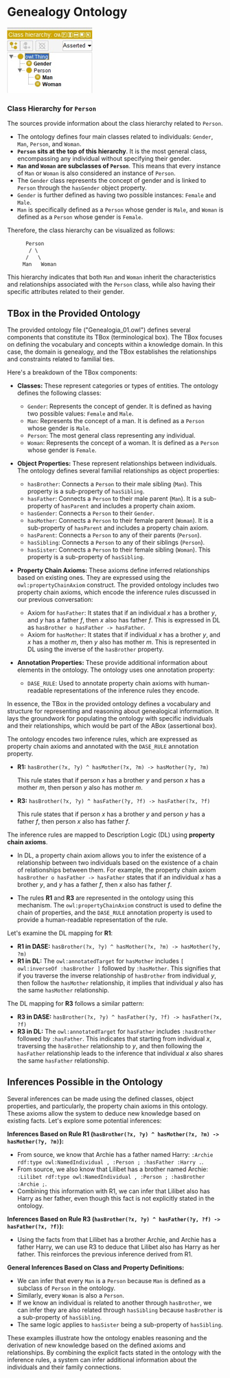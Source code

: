 # Genealogy Ontology

![Ontology Image](Ontology.jpg)

### Class Hierarchy for `Person`

The sources provide information about the class hierarchy related to `Person`. 

*   The ontology defines four main classes related to individuals: `Gender`, `Man`, `Person`, and `Woman`.
*   **`Person` sits at the top of this hierarchy**. It is the most general class, encompassing any individual without specifying their gender.
*   **`Man` and `Woman` are subclasses of `Person`**. This means that every instance of `Man` or `Woman` is also considered an instance of `Person`. 
*   The `Gender` class represents the concept of gender and is linked to `Person` through the `hasGender` object property. 
*   `Gender` is further defined as having two possible instances: `Female` and `Male`.
*   `Man` is specifically defined as a `Person` whose gender is `Male`, and `Woman` is defined as a `Person` whose gender is `Female`.

Therefore, the class hierarchy can be visualized as follows:

```
      Person
       / \
      /   \
     Man   Woman
```

This hierarchy indicates that both `Man` and `Woman` inherit the characteristics and relationships associated with the `Person` class, while also having their specific attributes related to their gender. 

## TBox in the Provided Ontology

The provided ontology file ("Genealogia_01.owl") defines several components that constitute its TBox (terminological box). The TBox focuses on defining the vocabulary and concepts within a knowledge domain. In this case, the domain is genealogy, and the TBox establishes the relationships and constraints related to familial ties.

Here's a breakdown of the TBox components:

*   **Classes:** These represent categories or types of entities. The ontology defines the following classes:
    *   `Gender`: Represents the concept of gender. It is defined as having two possible values: `Female` and `Male`.
    *   `Man`: Represents the concept of a man. It is defined as a `Person` whose gender is `Male`.
    *   `Person`: The most general class representing any individual.
    *   `Woman`: Represents the concept of a woman. It is defined as a `Person` whose gender is `Female`.

*   **Object Properties:** These represent relationships between individuals. The ontology defines several familial relationships as object properties:
    *   `hasBrother`: Connects a `Person` to their male sibling (`Man`). This property is a sub-property of `hasSibling`.
    *   `hasFather`: Connects a `Person` to their male parent (`Man`). It is a sub-property of `hasParent` and includes a property chain axiom.
    *   `hasGender`: Connects a `Person` to their `Gender`.
    *   `hasMother`: Connects a `Person` to their female parent (`Woman`). It is a sub-property of `hasParent` and includes a property chain axiom.
    *   `hasParent`:  Connects a `Person` to any of their parents (`Person`).
    *   `hasSibling`: Connects a `Person` to any of their siblings (`Person`).
    *   `hasSister`: Connects a `Person` to their female sibling (`Woman`). This property is a sub-property of `hasSibling`.

*   **Property Chain Axioms:** These axioms define inferred relationships based on existing ones. They are expressed using the `owl:propertyChainAxiom` construct. The provided ontology includes two property chain axioms, which encode the inference rules discussed in our previous conversation:

    *   Axiom for `hasFather`: It states that if an individual *x* has a brother *y*, and *y* has a father *f*, then *x* also has father *f*. This is expressed in DL as `hasBrother o hasFather -> hasFather`.
    *   Axiom for `hasMother`: It states that if individual *x* has a brother *y*, and *x* has a mother *m*, then *y* also has mother *m*. This is represented in DL using the inverse of the `hasBrother` property.

*   **Annotation Properties:** These provide additional information about elements in the ontology. The ontology uses one annotation property:
    *   `DASE_RULE`: Used to annotate property chain axioms with human-readable representations of the inference rules they encode.

In essence, the TBox in the provided ontology defines a vocabulary and structure for representing and reasoning about genealogical information. It lays the groundwork for populating the ontology with specific individuals and their relationships, which would be part of the ABox (assertional box).


The ontology encodes two inference rules, which are expressed as property chain axioms and annotated with the `DASE_RULE` annotation property.

*   **R1:** `hasBrother(?x, ?y) ^ hasMother(?x, ?m) -> hasMother(?y, ?m)`

    This rule states that if person *x* has a brother *y* and person *x* has a mother *m*, then person *y* also has mother *m*.
*   **R3:** `hasBrother(?x, ?y) ^ hasFather(?y, ?f) -> hasFather(?x, ?f)`

    This rule states that if person *x* has a brother *y* and person *y* has a father *f*, then person *x* also has father *f*.


The inference rules are mapped to Description Logic (DL) using **property chain axioms**.

*   In DL, a property chain axiom allows you to infer the existence of a relationship between two individuals based on the existence of a chain of relationships between them. For example, the property chain axiom `hasBrother o hasFather -> hasFather` states that if an individual *x* has a brother *y*, and *y* has a father *f*, then *x* also has father *f*.

*   The rules **R1** and **R3** are represented in the ontology using this mechanism. The `owl:propertyChainAxiom` construct is used to define the chain of properties, and the `DASE_RULE` annotation property is used to provide a human-readable representation of the rule.

Let's examine the DL mapping for **R1**:

*   **R1 in DASE:** `hasBrother(?x, ?y) ^ hasMother(?x, ?m) -> hasMother(?y, ?m)`
*   **R1 in DL:** The `owl:annotatedTarget` for `hasMother` includes `[ owl:inverseOf :hasBrother ]` followed by `:hasMother`. This signifies that if you traverse the inverse relationship of `hasBrother` from individual *y*, then follow the `hasMother` relationship, it implies that individual *y* also has the same `hasMother` relationship.

The DL mapping for **R3** follows a similar pattern:

*   **R3 in DASE:** `hasBrother(?x, ?y) ^ hasFather(?y, ?f) -> hasFather(?x, ?f)`
*   **R3 in DL:** The `owl:annotatedTarget` for `hasFather` includes `:hasBrother` followed by `:hasFather`. This indicates that starting from individual *x*, traversing the `hasBrother` relationship to *y*, and then following the `hasFather` relationship leads to the inference that individual *x* also shares the same `hasFather` relationship.

## Inferences Possible in the Ontology

Several inferences can be made using the defined classes, object properties, and particularly, the property chain axioms in this ontology. These axioms allow the system to deduce new knowledge based on existing facts. Let's explore some potential inferences:

**Inferences Based on Rule R1 (`hasBrother(?x, ?y) ^ hasMother(?x, ?m) -> hasMother(?y, ?m)`):**

*   From source, we know that Archie has a father named Harry: `:Archie rdf:type owl:NamedIndividual , :Person ; :hasFather :Harry .`.
*   From source, we also know that Lilibet has a brother named Archie: `:Lilibet rdf:type owl:NamedIndividual , :Person ; :hasBrother :Archie ;`. 
*   Combining this information with R1, we can infer that Lilibet also has Harry as her father, even though this fact is not explicitly stated in the ontology.

**Inferences Based on Rule R3 (`hasBrother(?x, ?y) ^ hasFather(?y, ?f) -> hasFather(?x, ?f)`):**

*   Using the facts from that Lilibet has a brother Archie, and Archie has a father Harry, we can use R3 to deduce that Lilibet also has Harry as her father. This reinforces the previous inference derived from R1.

**General Inferences Based on Class and Property Definitions:**

*   We can infer that every `Man` is a `Person` because `Man` is defined as a subclass of `Person` in the ontology.
*   Similarly, every `Woman` is also a `Person`.
*   If we know an individual is related to another through `hasBrother`, we can infer they are also related through `hasSibling` because `hasBrother` is a sub-property of `hasSibling`.
*   The same logic applies to `hasSister` being a sub-property of `hasSibling`.

These examples illustrate how the ontology enables reasoning and the derivation of new knowledge based on the defined axioms and relationships. By combining the explicit facts stated in the ontology with the inference rules, a system can infer additional information about the individuals and their family connections. 
